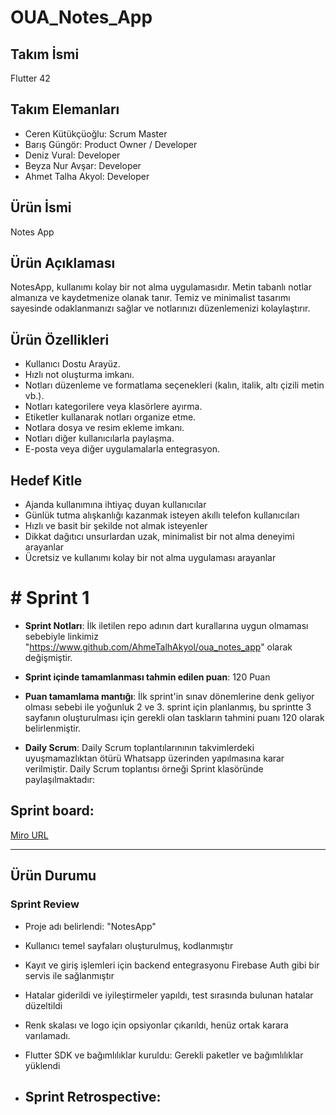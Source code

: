 # OUA_Notes_App
## **Takım İsmi**

Flutter 42
## Takım Elemanları
- Ceren Kütükçüoğlu: Scrum Master
- Barış Güngör: Product Owner / Developer
- Deniz Vural: Developer
- Beyza Nur Avşar: Developer
- Ahmet Talha Akyol: Developer

## Ürün İsmi
Notes App

## Ürün Açıklaması
NotesApp, kullanımı kolay bir not alma uygulamasıdır. Metin tabanlı notlar almanıza ve kaydetmenize olanak tanır. Temiz ve minimalist tasarımı sayesinde odaklanmanızı sağlar ve notlarınızı düzenlemenizi kolaylaştırır.
  
## Ürün Özellikleri
- Kullanıcı Dostu Arayüz.
- Hızlı not oluşturma imkanı.
- Notları düzenleme ve formatlama seçenekleri (kalın, italik, altı çizili metin vb.).
- Notları kategorilere veya klasörlere ayırma.
- Etiketler kullanarak notları organize etme.
- Notlara dosya ve resim ekleme imkanı.
- Notları diğer kullanıcılarla paylaşma.
- E-posta veya diğer uygulamalarla entegrasyon.

## Hedef Kitle
- Ajanda kullanımına ihtiyaç duyan kullanıcılar
- Günlük tutma alışkanlığı kazanmak isteyen akıllı telefon kullanıcıları
- Hızlı ve basit bir şekilde not almak isteyenler
- Dikkat dağıtıcı unsurlardan uzak, minimalist bir not alma deneyimi arayanlar
- Ücretsiz ve kullanımı kolay bir not alma uygulaması arayanlar

# # Sprint 1
- **Sprint Notları**: İlk iletilen repo adının dart kurallarına uygun olmaması sebebiyle linkimiz "https://www.github.com/AhmeTalhAkyol/oua_notes_app" olarak değişmiştir.

  
- **Sprint içinde tamamlanması tahmin edilen puan**: 120 Puan


- **Puan tamamlama mantığı**: İlk sprint'in sınav dönemlerine denk geliyor olması sebebi ile yoğunluk 2 ve 3. sprint için planlanmış, bu sprintte 3 sayfanın oluşturulması için gerekli olan taskların tahmini puanı 120 olarak belirlenmiştir.


- **Daily Scrum**: Daily Scrum toplantılarınının takvimlerdeki uyuşmamazlıktan ötürü Whatsapp üzerinden yapılmasına karar verilmiştir. Daily Scrum toplantısı örneği Sprint klasöründe paylaşılmaktadır:


## Sprint board:

[Miro URL](https://miro.com/app/board/uXjVO4kRs2w=/](https://miro.com/app/board/uXjVK1YLlqY=/?share_link_id=586742812176))

---
## Ürün Durumu
 
### Sprint Review
- Proje adı belirlendi: "NotesApp"
- Kullanıcı temel sayfaları oluşturulmuş, kodlanmıştır
- Kayıt ve giriş işlemleri için backend entegrasyonu Firebase Auth gibi bir servis ile sağlanmıştır
- Hatalar giderildi ve iyileştirmeler yapıldı, test sırasında bulunan hatalar düzeltildi
- Renk skalası ve logo için opsiyonlar çıkarıldı, henüz ortak karara varılamadı.
- Flutter SDK ve bağımlılıklar kuruldu: Gerekli paketler ve bağımlılıklar yüklendi

- **Sprint Retrospective:**
  - 
